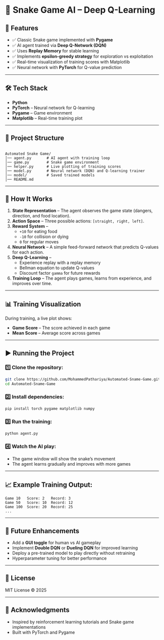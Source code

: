 # 🐍 Snake Game AI – Deep Q-Learning

## 🚀 Features

- ✅ Classic Snake game implemented with **Pygame**  
- ✅ AI agent trained via **Deep Q-Network (DQN)**  
- ✅ Uses **Replay Memory** for stable learning  
- ✅ Implements **epsilon-greedy strategy** for exploration vs exploitation  
- ✅ Real-time visualization of training scores with Matplotlib  
- ✅ Neural network with **PyTorch** for Q-value prediction  

---

## 🛠️ Tech Stack

- **Python**
- **PyTorch** – Neural network for Q-learning  
- **Pygame** – Game environment  
- **Matplotlib** – Real-time training plot  

---

## 📂 Project Structure

```

Automated Snake Game/
│── agent.py       # AI agent with training loop
│── game.py        # Snake game environment
│── helper.py      # Live plotting of training scores
│── model.py       # Neural network (DQN) and Q-learning trainer
│── model/         # Saved trained models
│── README.md

````

---

## 🧠 How It Works

1. **State Representation** – The agent observes the game state (dangers, direction, and food location).  
2. **Action Space** – Three possible actions: `[straight, right, left]`.  
3. **Reward System** –  
   - `+10` for eating food  
   - `-10` for collision or dying  
   - `0` for regular moves  
4. **Neural Network** – A simple feed-forward network that predicts Q-values for each action.  
5. **Deep Q-Learning** –  
   - Experience replay with a replay memory  
   - Bellman equation to update Q-values  
   - Discount factor `gamma` for future rewards  
6. **Training Loop** – The agent plays games, learns from experience, and improves over time.  

---

## 📊 Training Visualization

During training, a live plot shows:

- **Game Score** – The score achieved in each game  
- **Mean Score** – Average score across games  

---

## ▶️ Running the Project

### 1️⃣ Clone the repository:
```bash
git clone https://github.com/MohammedPathariya/Automated-Sname-Game.git
cd Automated-Sname-Game
````

### 2️⃣ Install dependencies:

```bash
pip install torch pygame matplotlib numpy
```

### 3️⃣ Run the training:

```bash
python agent.py
```

### 4️⃣ Watch the AI play:

* The game window will show the snake’s movement
* The agent learns gradually and improves with more games

---

## 📈 Example Training Output:

```
Game 10   Score: 2   Record: 3
Game 50   Score: 10  Record: 12
Game 100  Score: 20  Record: 25
...
```

---

## 🔮 Future Enhancements

* Add a **GUI toggle** for human vs AI gameplay
* Implement **Double DQN** or **Dueling DQN** for improved learning
* Deploy a pre-trained model to play directly without retraining
* Hyperparameter tuning for better performance

---

## 📜 License

MIT License © 2025

---

## 🙌 Acknowledgments

* Inspired by reinforcement learning tutorials and Snake game implementations
* Built with PyTorch and Pygame
